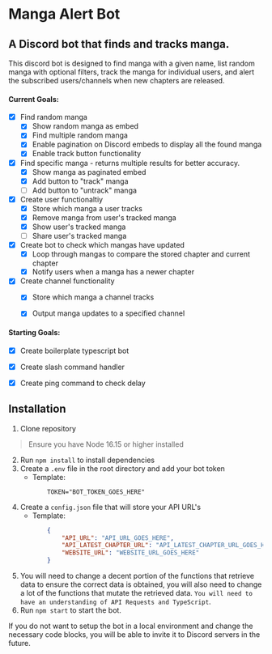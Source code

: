 # **Manga Alert Bot**
## A Discord bot that finds and tracks manga.
This discord bot is designed to find manga with a given name, list random manga with optional filters, track the manga for individual users, and alert the subscribed users/channels when new chapters are released.

#### **Current Goals**:

- [x] Find random manga
    - [x] Show random manga as embed
    - [x] Find multiple random manga
    - [x] Enable pagination on Discord embeds to display all the found manga
    - [x] Enable track button functionality

- [x] Find specific manga - returns multiple results for better accuracy.
    - [x] Show manga as paginated embed
    - [x] Add button to "track" manga
    - [ ] Add button to "untrack" manga

- [x] Create user functionaltiy
    - [x] Store which manga a user tracks
    - [x] Remove manga from user's tracked manga
    - [x] Show user's tracked manga
    - [ ] Share user's tracked manga

- [x] Create bot to check which mangas have updated
    - [x] Loop through mangas to compare the stored chapter and current chapter
    - [x] Notify users when a manga has a newer chapter

- [x] Create channel functionality
    - [x] Store which manga a channel tracks
    - [x] Output manga updates to a specified channel


#### **Starting Goals**:
- [X] Create boilerplate typescript bot
- [X] Create slash command handler
- [X] Create ping command to check delay
 

## **Installation**
1. Clone repository
> Ensure you have Node 16.15 or higher installed
2. Run `npm install` to install dependencies
3. Create a `.env` file in the root directory and add your bot token
    - Template:
        ```
            TOKEN="BOT_TOKEN_GOES_HERE"
        ```
4. Create a `config.json` file that will store your API URL's
    - Template:
        ```JSON
            {
                "API_URL": "API_URL_GOES_HERE",
                "API_LATEST_CHAPTER_URL": "API_LATEST_CHAPTER_URL_GOES_HERE",
                "WEBSITE_URL": "WEBSITE_URL_GOES_HERE"
            }
        ```
5. You will need to change a decent portion of the functions that retrieve data to ensure the correct data is obtained, you will also need to change a lot of the functions that mutate the retrieved data. `You will need to have an understanding of API Requests and TypeScript`.
6. Run `npm start` to start the bot.

If you do not want to setup the bot in a local environment and change the necessary code blocks, you will be able to invite it to Discord servers in the future.
